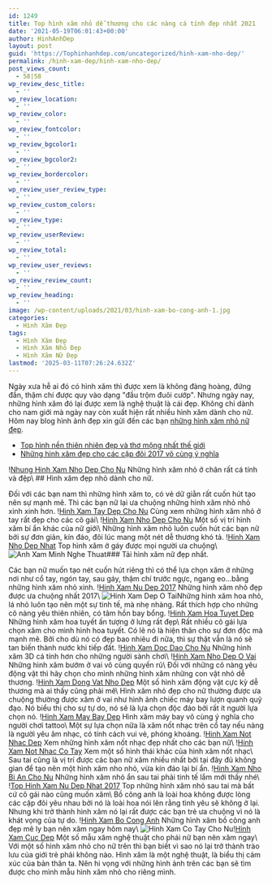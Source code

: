 ```yaml
---
id: 1249
title: Top hình xăm nhỏ dễ thương cho các nàng cá tính đẹp nhất 2021
date: '2021-05-19T06:01:43+00:00'
author: HinhAnhDep
layout: post
guid: 'https://Tophinhanhdep.com/uncategorized/hinh-xam-nho-dep/'
permalink: /hinh-xam-dep/hinh-xam-nho-dep/
post_views_count:
  - 58|58
wp_review_desc_title:
  - ''
wp_review_location:
  - ''
wp_review_color:
  - ''
wp_review_fontcolor:
  - ''
wp_review_bgcolor1:
  - ''
wp_review_bgcolor2:
  - ''
wp_review_bordercolor:
  - ''
wp_review_user_review_type:
  - ''
wp_review_custom_colors:
  - ''
wp_review_type:
  - ''
wp_review_userReview:
  - ''
wp_review_total:
  - ''
wp_review_user_reviews:
  - ''
wp_review_review_count:
  - ''
wp_review_heading:
  - ''
image: /wp-content/uploads/2021/03/hinh-xam-bo-cong-anh-1.jpg
categories:
  - Hình Xăm Đẹp
tags:
  - Hình Xăm Đẹp
  - Hình Xăm Nhỏ Đẹp
  - Hình Xăm Nữ Đẹp
lastmod: '2025-03-11T07:26:24.632Z'
---
```

Ngày xưa hễ ai đó có hình xăm thì được xem là không đàng hoàng, đứng đắn, thậm chí được quy vào dạng "đầu trộm đuôi cướp". Nhưng ngày nay, những hình xăm đó lại được xem là nghệ thuật là cái đẹp. Không chỉ dành cho nam giới mà ngày nay còn xuất hiện rất nhiều hình xăm dành cho nữ. Hôm nay blog hình ảnh đẹp xin gửi đến các bạn [những hình xăm nhỏ nữ đẹp](https://tophinhanhdep.com/hinh-xam-dep/hinh-xam-nho-dep/).

- [Top hình nền thiên nhiên đẹp và thơ mộng nhất thế giới](https://tophinhanhdep.com/hinh-nen-dep/hinh-nen-thien-nhien/)
- [Những hình xăm đẹp cho các cặp đôi 2017 vô cùng ý nghĩa](https://tophinhanhdep.com/hinh-xam-dep/hinh-xam-dep-cho-cac-cap-tinh-nhan/)

\![Nhung Hinh Xam Nho Dep Cho Nu](https://tophinhanhdep.com/wp-content/uploads/2021/03/nhung-hinh-xam-nho-dep-cho-nu-225x300.jpg) Những hình xăm nhỏ ở chân rất cá tính và đệp\ ## Hình xăm đẹp nhỏ dành cho nữ.

Đối với các bạn nam thì những hình xăm to, có vẻ dữ giằn rất cuốn hút tạo nên sự mạnh mẽ. Thì các bạn nữ lại ưa chuộng những hình xăm nhỏ nhỏ xinh xinh hơn. \![Hinh Xam Tay Dep Cho Nu](https://tophinhanhdep.com/wp-content/uploads/2021/03/hinh-xam-tay-dep-cho-nu-225x300.jpg) Cùng xem những hình xăm nhỏ ở tay rất đẹp cho các cô gái\ \![Hinh Xam Nho Dep Cho Nu](https://tophinhanhdep.com/wp-content/uploads/2021/03/hinh-xam-nho-dep-cho-nu-300x300.jpg) Một số vị trí hình xăm bí ẩn khác của nữ giới\ Những hình xăm nhỏ luôn cuốn hút các bạn nữ bởi sự đơn giản, kín đáo, đôi lúc mang một nét dễ thương khó tả. \![Hinh Xam Nho Dep Nhat](https://tophinhanhdep.com/wp-content/uploads/2021/03/hinh-xam-nho-dep-nhat-225x300.jpg) Top hình xăm ở gáy được mọi người ưa chuộng\ ![Anh Xam Minh Nghe Thuat](https://tophinhanhdep.com/wp-content/uploads/2021/03/anh-xam-minh-nghe-thuat-300x300.jpg)### Tải hình xăm nữ đẹp nhất.

Các bạn nữ muốn tạo nét cuốn hút riêng thì có thể lựa chọn xăm ở những nơi như cổ tay, ngón tay, sau gáy, thậm chí trước ngực, ngang eo...bằng những hình xăm nhỏ xinh. \![Hinh Xam Nu Dep 2017](https://tophinhanhdep.com/wp-content/uploads/2021/03/hinh-xam-nu-dep-2017-300x300.jpg) Những hình xăm nhỏ đẹp được ưa chuộng nhất 2017\ ![Hinh Xam Dep O Tai](https://tophinhanhdep.com/wp-content/uploads/2021/03/hinh-xam-dep-o-tai-300x300.jpg)Những hình xăm hoa nhỏ, lá nhỏ luôn tạo nên một sự tinh tế, mà nhẹ nhàng. Rất thích hợp cho những cô nàng yêu thiên nhiên, có tâm hồn bay bổng. \![Hinh Xam Hoa Tuyet Dep](https://tophinhanhdep.com/wp-content/uploads/2021/03/hinh-xam-hoa-tuyet-dep-300x300.jpg) Những hình xăm hoa tuyết ấn tượng ở lưng rất đẹp\ Rất nhiều cô gái lựa chọn xăm cho mình hình hoa tuyết. Có lẽ nó là hiện thân cho sự đơn độc mà mạnh mẽ. Bởi cho dù nó có đẹp bao nhiêu đi nữa, thì sự thật vẫn là nó sẽ tan biến thành nước khi tiếp đất. \![Hinh Xam Doc Dao Cho Nu](https://tophinhanhdep.com/wp-content/uploads/2021/03/hinh-xam-doc-dao-cho-nu-300x200.jpg) Những hình xăm 3D cá tính hơn cho những người sành chơi\ \![Hinh Xam Nho Dep O Vai](https://tophinhanhdep.com/wp-content/uploads/2021/03/hinh-xam-nho-dep-o-vai-300x300.jpg) Những hình xăm bướm ở vai vô cùng quyến rũ\ Đối với những cô nàng yêu động vật thì hãy chọn cho mình những hình xăm những con vật nhỏ dễ thương. \![Hinh Xam Dong Vat Nho Dep](https://tophinhanhdep.com/wp-content/uploads/2021/03/hinh-xam-dong-vat-nho-dep-300x200.jpg) Một số hình xăm động vật cực kỳ dễ thương mà ai thấy cũng phải mê\ Hình xăm nhỏ đẹp cho nữ thường được ưa chuộng thường được xăm ở vai như hình ảnh chiếc máy bay lượn quanh quỹ đạo. Nó biểu thị cho sự tự do, nó sẽ là lựa chọn độc đáo bởi rất ít người lựa chọn nó. \![Hinh Xam May Bay Dep](https://tophinhanhdep.com/wp-content/uploads/2021/03/hinh-xam-may-bay-dep-300x200.jpg) Hình xăm máy bay vô cùng ý nghĩa cho người chơi tattoo\ Một sự lựa chọn nữa là xăm nốt nhạc trên cổ tay nếu nàng là người yêu âm nhạc, có tính cách vui vẻ, phóng khoáng. \![Hinh Xam Not Nhac Dep](https://tophinhanhdep.com/wp-content/uploads/2021/03/hinh-xam-not-nhac-dep-300x200.jpg) Xem những hình xăm nốt nhạc đẹp nhất cho các bạn nữ\ \![Hinh Xam Not Nhac Co Tay](https://tophinhanhdep.com/wp-content/uploads/2021/03/hinh-xam-not-nhac-co-tay-225x300.jpg) Xem một số hình thái khác của hình xăm nốt nhạc\ Sau tai cũng là vị trí được các bạn nữ xăm nhiều nhất bởi tại đây đủ không gian để tạo nên một hình xăm nho nhỏ, vừa kín đáo lại bí ẩn. \![Hinh Xam Nho Bi An Cho Nu](https://tophinhanhdep.com/wp-content/uploads/2021/03/hinh-xam-nho-bi-an-cho-nu-300x300.jpg) Những hình xăm nhỏ ẩn sau tai phải tinh tế lắm mới thấy nhé\ \![Top Hinh Xam Nu Dep Nhat 2017](https://tophinhanhdep.com/wp-content/uploads/2021/03/top-hinh-xam-nu-dep-nhat-2017-225x300.jpg) Top những hình xăm nhỏ sau tai mà bất cứ cô gái nào cũng muốn xăm\ Bồ công anh là loài hoa không được lòng các cặp đôi yêu nhau bởi nó là loài hoa nói lên rằng tình yêu sẽ không ở lại. Nhưng khi trở thành hình xăm nó lại rất được các bạn trẻ ưa chuộng vì nó là khát vọng của tự do. \![Hinh Xam Bo Cong Anh](https://tophinhanhdep.com/wp-content/uploads/2021/03/hinh-xam-bo-cong-anh-1-300x200.jpg) Những hình xăm bồ công anh đẹp mê ly bạn nên xăm ngay hôm nay\ ![Hinh Xam Co Tay Cho Nu](https://tophinhanhdep.com/wp-content/uploads/2021/03/hinh-xam-co-tay-cho-nu-300x300.jpg)\![Hinh Xam Cuc Dep](https://tophinhanhdep.com/wp-content/uploads/2021/03/hinh-xam-cuc-dep-300x300.png) Một số mẫu xăm nghệ thuật cho phái nữ bạn nên xăm ngay\ Với một số hình xăm nhỏ cho nữ trên thì bạn biết vì sao nó lại trở thành trào lưu của giới trẻ phải không nào. Hình xăm là một nghệ thuật, là biểu thị cảm xúc của bản thân ta. Nên hi vọng với những hình ảnh trên các bạn sẽ tìm được cho mình mẫu hình xăm nhỏ cho riêng mình.
